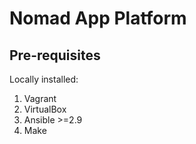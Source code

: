 # Nomad App Platform

## Pre-requisites

Locally installed: 
1. Vagrant
1. VirtualBox
1. Ansible >=2.9
1. Make
